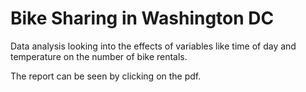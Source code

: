 # Bike Sharing in Washington DC

Data analysis looking into the effects of variables like time of day and temperature on the number of bike rentals.

The report can be seen by clicking on the pdf.
